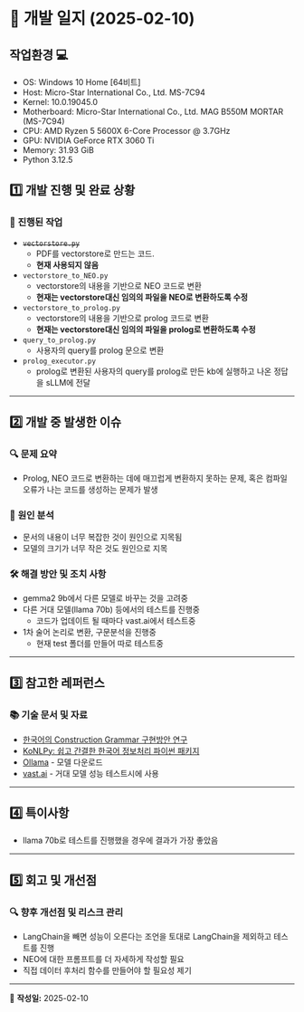 # 📝 **개발 일지 (2025-02-10)**  

## 작업환경 💻

- OS: Windows 10 Home [64비트]
- Host: Micro-Star International Co., Ltd. MS-7C94
- Kernel: 10.0.19045.0
- Motherboard: Micro-Star International Co., Ltd. MAG B550M MORTAR (MS-7C94)
- CPU: AMD Ryzen 5 5600X 6-Core Processor @ 3.7GHz
- GPU: NVIDIA GeForce RTX 3060 Ti
- Memory: 31.93 GiB
- Python 3.12.5

## 1️⃣ **개발 진행 및 완료 상황**  
### 📌 **진행된 작업**  
- ~~`vectorstore.py`~~ 
  - PDF를 vectorstore로 만드는 코드.
  - **현재 사용되지 않음**
- `vectorstore_to_NEO.py`
  - vectorstore의 내용을 기반으로 NEO 코드로 변환
  - **현재는 vectorstore대신 임의의 파일을 NEO로 변환하도록 수정**
- `vectorstore_to_prolog.py`
  - vectorstore의 내용을 기반으로 prolog 코드로 변환
  - **현재는 vectorstore대신 임의의 파일을 prolog로 변환하도록 수정**
- `query_to_prolog.py`
  - 사용자의 query를 prolog 문으로 변환
- `prolog_executor.py`
  - prolog로 변환된 사용자의 query를 prolog로 만든 kb에 실행하고 나온 정답을 sLLM에 전달

---

## 2️⃣ **개발 중 발생한 이슈**  
### 🔍 **문제 요약**  
- Prolog, NEO 코드로 변환하는 데에 매끄럽게 변환하지 못하는 문제, 혹은 컴파일 오류가 나는 코드를 생성하는 문제가 발생

### 🔎 **원인 분석**  
- 문서의 내용이 너무 복잡한 것이 원인으로 지목됨
- 모델의 크기가 너무 작은 것도 원인으로 지목

### 🛠 **해결 방안 및 조치 사항**  
- gemma2 9b에서 다른 모델로 바꾸는 것을 고려중
- 다른 거대 모델(llama 70b) 등에서의 테스트를 진행중
  - 코드가 업데이트 될 때마다 vast.ai에서 테스트중
- 1차 술어 논리로 변환, 구문분석을 진행중
  - 현재 test 폴더를 만들어 따로 테스트중

---

## 3️⃣ **참고한 레퍼런스**  
### 📚 **기술 문서 및 자료**  
- [한국어의 Construction Grammar 구현방안 연구]([링크](https://drive.google.com/file/d/1DX9QclWba1iZJDF5vxcv_SjsvXyiq0C4/view?usp=sharing))
- [KoNLPy: 쉽고 간결한 한국어 정보처리 파이썬 패키지](https://scienceon.kisti.re.kr/commons/util/originalView.do?cn=CFKO201408355727285&oCn=NPAP12013363&dbt=CFKO&journal=NPRO00371501)
- [Ollama](https://ollama.com/) - 모델 다운로드
- [vast.ai](https://vast.ai/) - 거대 모델 성능 테스트시에 사용

---

## 4️⃣ **특이사항**  
- llama 70b로 테스트를 진행했을 경우에 결과가 가장 좋았음

---

## 5️⃣ **회고 및 개선점**
### 🔍 **향후 개선점 및 리스크 관리**  
- LangChain을 빼면 성능이 오른다는 조언을 토대로 LangChain을 제외하고 테스트를 진행
- NEO에 대한 프롬프트를 더 자세하게 작성할 필요
- 직접 데이터 후처리 함수를 만들어야 할 필요성 제기

---
📌 **작성일:** 2025-02-10  

